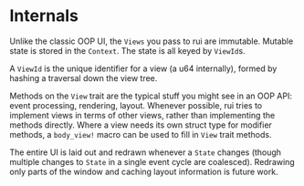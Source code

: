 # Internals

Unlike the classic OOP UI, the `Views` you pass to rui are immutable. Mutable state is stored in the `Context`. The state is all keyed by `ViewId`s.

A `ViewId` is the unique identifier for a view (a u64 internally), formed by hashing a traversal down the view tree.

Methods on the `View` trait are the typical stuff you might see in an OOP API: event processing, rendering, layout. Whenever possible, rui tries to implement views in terms of other views, rather than implementing the methods directly. Where a view needs its own struct type for modifier methods, a `body_view!` macro can be used to fill in `View` trait methods.

The entire UI is laid out and redrawn whenever a `State` changes (though multiple changes to `State` in a single event cycle are coalesced). Redrawing only parts of the window and caching layout information is future work.